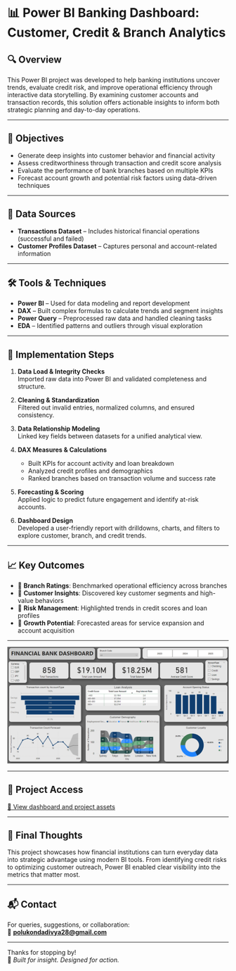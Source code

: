 
# 📊 Power BI Banking Dashboard: Customer, Credit & Branch Analytics



## 🔍 Overview

This Power BI project was developed to help banking institutions uncover trends, evaluate credit risk, and improve operational efficiency through interactive data storytelling. By examining customer accounts and transaction records, this solution offers actionable insights to inform both strategic planning and day-to-day operations.

---

## 🎯 Objectives

- Generate deep insights into customer behavior and financial activity  
- Assess creditworthiness through transaction and credit score analysis  
- Evaluate the performance of bank branches based on multiple KPIs  
- Forecast account growth and potential risk factors using data-driven techniques

---

## 📁 Data Sources

- **Transactions Dataset** – Includes historical financial operations (successful and failed)  
- **Customer Profiles Dataset** – Captures personal and account-related information

---

## 🛠 Tools & Techniques

- **Power BI** – Used for data modeling and report development  
- **DAX** – Built complex formulas to calculate trends and segment insights  
- **Power Query** – Preprocessed raw data and handled cleaning tasks  
- **EDA** – Identified patterns and outliers through visual exploration

---

## 🔄 Implementation Steps

1. **Data Load & Integrity Checks**  
   Imported raw data into Power BI and validated completeness and structure.

2. **Cleaning & Standardization**  
   Filtered out invalid entries, normalized columns, and ensured consistency.

3. **Data Relationship Modeling**  
   Linked key fields between datasets for a unified analytical view.

4. **DAX Measures & Calculations**  
   - Built KPIs for account activity and loan breakdown  
   - Analyzed credit profiles and demographics  
   - Ranked branches based on transaction volume and success rate

5. **Forecasting & Scoring**  
   Applied logic to predict future engagement and identify at-risk accounts.

6. **Dashboard Design**  
   Developed a user-friendly report with drilldowns, charts, and filters to explore customer, branch, and credit trends.

---

## 📈 Key Outcomes

- 🔹 **Branch Ratings**: Benchmarked operational efficiency across branches  
- 🔹 **Customer Insights**: Discovered key customer segments and high-value behaviors  
- 🔹 **Risk Management**: Highlighted trends in credit scores and loan profiles  
- 🔹 **Growth Potential**: Forecasted areas for service expansion and account acquisition

---

<p align="center">
  <img src="https://github.com/meabhaykr/Financial-Insights-in-Banking-Data-using-PowerBI/blob/main/Power%20Bi%20Dashboard%20Image.png" alt="Dashboard Screenshot">
</p>

---

## 🔗 Project Access

[📂 View dashboard and project assets](https://drive.google.com/drive/folders/12JehfBqbzBIicYZ1lYkcQi65iE3BKKoH?usp=sharing)

---

## 📌 Final Thoughts

This project showcases how financial institutions can turn everyday data into strategic advantage using modern BI tools. From identifying credit risks to optimizing customer outreach, Power BI enabled clear visibility into the metrics that matter most.

---

## 📬 Contact

For queries, suggestions, or collaboration:  
📧 **polukondadivya28@gmail.com**

---

Thanks for stopping by!  
💼 *Built for insight. Designed for action.*
